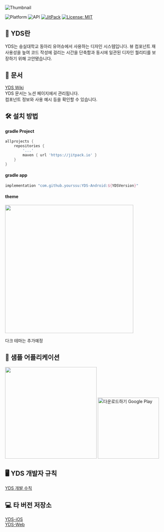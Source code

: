 ![Thumbnail](https://user-images.githubusercontent.com/39309953/141672549-f87d542d-27ed-450f-bbce-fc4ab9942e39.png)

![Platform](https://img.shields.io/badge/Platform-Android-orange.svg)
![API](https://img.shields.io/badge/API-23%2B-green.svg)
[![JitPack](https://jitpack.io/v/yourssu/YDS-Android.svg)](https://jitpack.io/#yourssu/YDS-Android)
[![License: MIT](https://img.shields.io/badge/License-MIT-yellow.svg)](https://opensource.org/licenses/MIT)

## 🎨 YDS란
YDS는 숭실대학교 동아리 유어슈에서 사용하는 디자인 시스템입니다. 뷰 컴포넌트 재사용성을 높여 코드 작성에 걸리는 시간을 단축함과 동시에 일관된 디자인 퀄리티를 보장하기 위해 고안됐습니다.

## 📝 문서
[YDS Wiki](https://yourssu.notion.site/Yourssu-Design-System-00577fab034e46cb8aeb330247376a15)  
YDS 문서는 노션 페이지에서 관리됩니다.  
컴포넌트 정보와 사용 예시 등을 확인할 수 있습니다.

## 🛠 설치 방법
#### gradle Project
```groovy
allprojects {
    repositories {
        '...'
        maven { url 'https://jitpack.io' }
    }
}
```
#### gradle app
```groovy
implementation "com.github.yourssu:YDS-Android:${YDSVersion}"
```
#### theme

<img width="420" src="https://user-images.githubusercontent.com/39309953/141673816-df48fdd2-4480-45b4-9f30-ce7f6f4ed86c.png">

다크 테마는 추가예정

## 🧪 샘플 어플리케이션
<img src="https://user-images.githubusercontent.com/39309953/141673413-0e76bb0b-3d52-4f06-af15-5a070e20ebad.gif" width=300 />
<a href='https://play.google.com/store/apps/details?id=com.yourssu.storybook&pcampaignid=pcampaignidMKT-Other-global-all-co-prtnr-py-PartBadge-Mar2515-1'><img alt='다운로드하기 Google Play' src='https://play.google.com/intl/en_us/badges/static/images/badges/ko_badge_web_generic.png' width=200 /></a>

## 🖥 YDS 개발자 규칙
[YDS 개발 수칙](https://www.notion.so/yourssu/Android-309726587b1943a4bfb3f501e3ed672a)

## 💻 타 버전 저장소
[YDS-iOS](https://github.com/yourssu/YDS-iOS)  
[YDS-Web](https://github.com/yourssu/YDS-Web)
